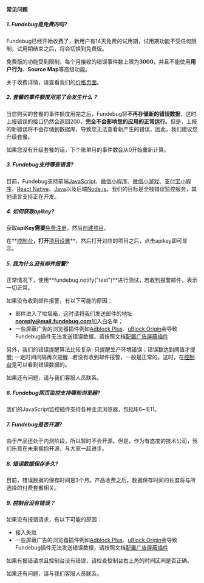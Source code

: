 #### 常见问题

##### 1. Fundebug是免费的吗?

Fundebug已经开始收费了，新用户有14天免费的试用期，试用期功能不受任何限制，试用期结束之后，将会切换到免费版。

免费版的功能受到限制，每个月接收的错误事件数上限为**3000**，并且不能使用**用户行为**、**Source Map**等高级功能。

关于收费详情，请查看我们的[价格页面](https://www.fundebug.com/price)。

##### 2. 套餐的事件额度用完了会发生什么？
 
当您购买的套餐的事件额度用完之后，Fundebug将**不再存储新的错误数据**，这时上报错误的接口仍然会返回200，**完全不会影响您的应用的正常运行**。但是，上报的新错误将不会存储到数据库，导致您无法查看新产生的错误，因此，我们建议您升级套餐。

如果您没有升级套餐的话，下个账单月的事件数会从0开始重新计算。


##### 3. Fundebug支持哪些语言?

目前，Fundebug支持前端[JavaScript](/notifier/javascript/index.md)、[微信小程序](/notifier/wxjs/index.md)、[微信小游戏](/notifier/wegame/index.md)、[支付宝小程序](/notifier/aliapp/index.md)、[React Native](/notifier/reactnative/index.md)、[Java](/notifier/java/index.md)以及后端[Node.js](/notifier/nodejs/index.md)。我们的目标是全栈错误监控服务，其他语言支持正在开发。

##### 4. 如何获取apikey?

获取**apiKey需要**[免费注册](https://www.fundebug.com/team/create)，然后[创建项目](https://www.fundebug.com/project/create)。

在**[控制台](https://www.fundebug.com/dashboard/)**，打开**[项目设置](https://www.fundebug.com/setting/projects)**，然后打开对应的项目之后，点击apikey即可显示。


##### 5. 我为什么没有邮件报警?

正常情况下，使用**fundebug.notify("test")**进行测试，若收到报警邮件，表示一切正常。

如果没有收到邮件报警，有以下可能的原因：

- 邮件进入了垃圾箱，这时请将我们发送邮件的地址**noreply@mail.fundebug.com**加入白名单；
- 一些屏蔽广告的浏览器插件例如[Adblock Plus](https://chrome.google.com/webstore/detail/adblock-plus/cfhdojbkjhnklbpkdaibdccddilifddb)、[uBlock Origin](https://chrome.google.com/webstore/detail/ublock-origin/cjpalhdlnbpafiamejdnhcphjbkeiagm?hl=zh-CN)会导致Fundebug插件无法发送错误数据，请按照文档[配置广告屏蔽插件](./notifier/javascript/other/blocked.md)

另外，我们的错误提醒算法比较复杂: 只提醒生产环境错误；错误数达到阈值才提醒; 一定时间间隔再次提醒...若没有收到邮件报警，一般是正常的。这时，在[控制台](https://www.fundebug.com/dashboard)是可以看到错误数据的。

如果还有问题，请与我们客服人员联系。

##### 6. Fundebug网页监控支持哪些浏览器?

我们的JavaScript监控插件支持各种主流浏览器，包括IE6~IE11。


##### 7. Fundebug是否开源?

由于产品还处于内测阶段，所以暂时不会开源。但是，作为有态度的技术公司，我们乐意在未来拥抱开源，与大家一起进步。

##### 8. 错误数据保存多久?

目前，错误数据的保存时间是3个月。产品收费之后，数据保存时间的长度将与所选择的付费套餐相关。

##### 9. 控制台没有错误？

如果没有报错请求，有以下可能的原因：

- 接入失败
- 一些屏蔽广告的浏览器插件例如[Adblock Plus](https://chrome.google.com/webstore/detail/adblock-plus/cfhdojbkjhnklbpkdaibdccddilifddb)、[uBlock Origin](https://chrome.google.com/webstore/detail/ublock-origin/cjpalhdlnbpafiamejdnhcphjbkeiagm?hl=zh-CN)会导致Fundebug插件无法发送错误数据，请按照文档[配置广告屏蔽插件](./notifier/javascript/other/blocked.md)

如果有报错请求且控制台没有错误，请检查控制台右上角的时间区间是否正确。

如果还有问题，请与我们客服人员联系。
